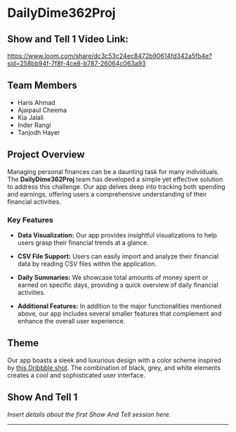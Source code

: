 # DailyDime362Proj

## Show and Tell 1 Video Link:
https://www.loom.com/share/dc3c53c24ec8472b90614fd342a5fb4e?sid=258bb94f-7f8f-4ce8-b787-26064c063a93

## Team Members
- Haris Ahmad
- Ajaipaul Cheema
- Kia Jalali
- Inder Rangi
- Tanjodh Hayer

## Project Overview

Managing personal finances can be a daunting task for many individuals. The **DailyDime362Proj** team has developed a simple yet effective solution to address this challenge. Our app delves deep into tracking both spending and earnings, offering users a comprehensive understanding of their financial activities.

### Key Features

- **Data Visualization:** Our app provides insightful visualizations to help users grasp their financial trends at a glance.
  
- **CSV File Support:** Users can easily import and analyze their financial data by reading CSV files within the application.

- **Daily Summaries:** We showcase total amounts of money spent or earned on specific days, providing a quick overview of daily financial activities.

- **Additional Features:** In addition to the major functionalities mentioned above, our app includes several smaller features that complement and enhance the overall user experience.

## Theme

Our app boasts a sleek and luxurious design with a color scheme inspired by [this Dribbble shot](https://dribbble.com/shots/14304518-Finance-App-Dark-Theme). The combination of black, grey, and white elements creates a cool and sophisticated user interface.

## Show And Tell 1

*Insert details about the first Show And Tell session here.*

---
